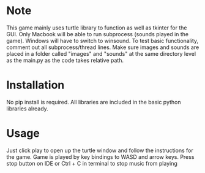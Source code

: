 # Note
This game mainly uses turtle library to function as well as tkinter for the GUI.
Only Macbook will be able to run subprocess (sounds played in the game).
Windows will have to switch to winsound.
To test basic functionality, comment out all subprocess/thread lines.
Make sure images and sounds are placed in a folder called "images" and "sounds" at the same directory level
as the main.py as the code takes relative path.

# Installation
No pip install is required. All libraries are included in the basic python libraries already.

# Usage
Just click play to open up the turtle window and follow the instructions for the game.
Game is played by key bindings to WASD and arrow keys.
Press stop button on IDE or Ctrl + C in terminal to stop music from playing

